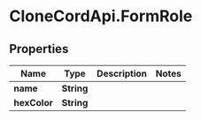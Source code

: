 # CloneCordApi.FormRole

## Properties

Name | Type | Description | Notes
------------ | ------------- | ------------- | -------------
**name** | **String** |  | 
**hexColor** | **String** |  | 


